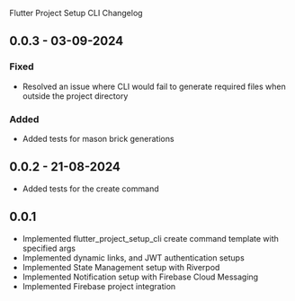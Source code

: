Flutter Project Setup CLI Changelog

## 0.0.3 - 03-09-2024

### Fixed
- Resolved an issue where CLI would fail to generate required files when outside the project directory

### Added
- Added tests for mason brick generations

## 0.0.2 - 21-08-2024

- Added tests for the create command

## 0.0.1

- Implemented flutter_project_setup_cli create command template with specified args
- Implemented dynamic links, and JWT authentication setups
- Implemented State Management setup with Riverpod
- Implemented Notification setup with Firebase Cloud Messaging
- Implemented Firebase project integration